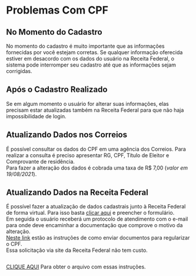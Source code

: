 # Problemas Com CPF  

## No Momento do Cadastro

No momento do cadastro é muito importante que as informações fornecidas por você estejam corretas. Se qualquer informação oferecida estiver 
em desacordo com os dados do usuário na Receita Federal, o sistema pode interromper seu cadastro até que as informações sejam corrigidas.

## Após o Cadastro Realizado

Se em algum momento o usuário for alterar suas informações, elas precisam estar atualizadas também na Receita Federal para que não haja impossibilidade 
de login.  

## Atualizando Dados nos Correios

É possível consultar os dados do CPF em uma agência dos Correios. Para realizar a consulta é preciso apresentar RG, CPF, Título de Eleitor e Comprovante 
de residência.   
Para fazer a alteração dos dados é cobrada uma taxa de R$ 7,00 (*valor em 19/08/2021*).

## Atualizando Dados na Receita Federal

É possível fazer a atualização de dados cadastrais junto à Receita Federal de forma virtual. 
Para isso basta [clicar aqui](https://servicos.receita.fazenda.gov.br/servicos/cpf/alterar/default.asp) e preencher o formulário.  
Em seguida o usuário receberá um protocolo de atendimento com o e-mail para onde deve encaminhar a documentação que comprove o motivo da alteração.  
[Neste link](https://www.gov.br/receitafederal/pt-br/assuntos/meu-cpf/envio-de-documentos-por-e-mail) estão as instruções de como enviar documentos 
para regularizar o CPF.  
Essa solicitação via site da Receita Federal não tem custo.

``` important:: Após os dados serem atualizados nas fontes oficiais as informações podem demorar até 7 dias úteis para serem detectadas pelo acesso cidadão.
```

[CLIQUE AQUI](../_arquivos/ProblemasCPF.pdf) Para obter o arquivo com essas instruções.
